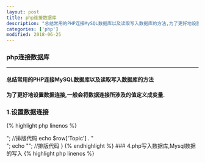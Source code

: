 ```yaml
---
layout: post
title: php连接数据库
description: "总结常用的PHP连接MySQL数据库以及读取写入数据库的方法,为了更好地设置数据连接,一般会将数据连接所涉及的值定义成变量."
categories: ['php']
modified: 2018-06-25
---
```


### php连接数据库
---
#### 总结常用的PHP连接MySQL数据库以及读取写入数据库的方法

#### 为了更好地设置数据连接,一般会将数据连接所涉及的值定义成变量.

### 1.设置数据连接

{% highlight php linenos %}
<?php
$mysql_server_name='localhost'; //改成自己的mysql数据库服务器
$mysql_username='root'; //改成自己的mysql数据库用户名
$mysql_password='123456'; //改成自己的mysql数据库密码
$mysql_database='Mydb'; //改成自己的mysql数据库名
{% endhighlight %}

也可把以上变量放在一个文件里,可以随时让其他文件调用.

例如: 将以上内容放在:db_config.php

那么在其他需要用到数据库的页面直接调用.

调用代码:

{% highlight php linenos %}
<?php
require("db_config.php");
{% endhighlight %}

### 2.连接数据库

{% highlight php linenos %}
<?php
$conn=mysql_connect($mysql_server_name,$mysql_username,$mysql_password) or die("error connecting") ; //连接数据库
mysql_query("set names 'utf8'"); //数据库输出编码
{% endhighlight %}

应该与你的数据库编码保持一致.建议用UTF-8 国际标准编码.
{% highlight php linenos %}
<?php
mysql_select_db($mysql_database); //打开数据库
$sql ="select * from news "; //SQL语句
$result = mysql_query($sql,$conn); //查询
{% endhighlight %}

### 3.读取表中的内容,这里我们用while,可以根据具体情况,用for 或其他的.

{% highlight php linenos %}
<?php
while($row = mysql_fetch_array($result)){
    echo "<div style=\"height:24px; line-height:24px; font-weight:bold;\">"; //排版代码
    echo $row['Topic'] . "<br/>";
    echo "</div>"; //排版代码
}
{% endhighlight %}

### 4.php写入数据库,Mysql数据的写入

{% highlight php linenos %}
<?php
$conn=mysql_connect($mysql_server_name,$mysql_username,$mysql_password); //连接数据库
mysql_query("set names 'utf8'"); //数据库输出编码
mysql_select_db($mysql_database); //打开数据库

//插入数据
$sql = "insert into messageboard (Topic,Content,Enabled,Date) values ('$Topic','$Content','1','2011-01-12')";
mysql_query($sql);
mysql_close(); //关闭MySQL连接
{% endhighlight %}
